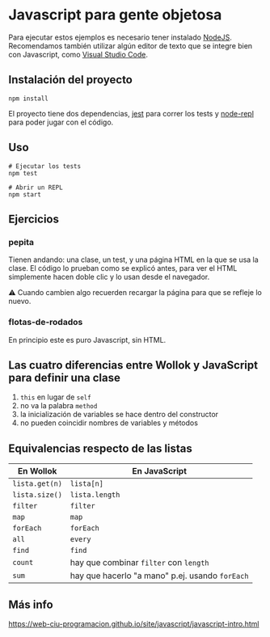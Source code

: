 # Javascript para gente objetosa

Para ejecutar estos ejemplos es necesario tener instalado [NodeJS](https://nodejs.org/en/). Recomendamos también utilizar algún editor de texto que se integre bien con Javascript, como [Visual Studio Code](https://code.visualstudio.com/).

## Instalación del proyecto

```
npm install
```

El proyecto tiene dos dependencias, [jest](https://jestjs.io/) para correr los tests y [node-repl](https://github.com/maxogden/node-repl) para poder jugar con el código.

## Uso

```shell
# Ejecutar los tests
npm test 

# Abrir un REPL
npm start
```

## Ejercicios

### pepita

Tienen andando: una clase, un test, y una página HTML en la que se usa la clase. El código lo prueban como se explicó antes, para ver el HTML simplemente hacen doble clic y lo usan desde el navegador. 

:warning: Cuando cambien algo recuerden recargar la página para que se refleje lo nuevo.

### flotas-de-rodados

En principio este es puro Javascript, sin HTML.

## Las cuatro diferencias entre Wollok y JavaScript para definir una clase
1. `this` en lugar de `self`
1. no va la palabra `method`
1. la inicialización de variables se hace dentro del constructor
1. no pueden coincidir nombres de variables y métodos

## Equivalencias respecto de las listas

| En Wollok | En JavaScript |  
| --- | --- | 
| `lista.get(n)` | `lista[n]` |
| `lista.size()` | `lista.length` |
| `filter` | `filter` |
| `map` | `map` |
| `forEach` | `forEach` |
| `all` | `every` |
| `find` | `find` |
| `count` | hay que combinar `filter` con `length` |
| `sum` | hay que hacerlo "a mano" p.ej. usando `forEach` |

## Más info
<https://web-ciu-programacion.github.io/site/javascript/javascript-intro.html>
